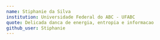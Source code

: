 ```yaml
---
name: Stiphanie da Silva
institution: Universidade Federal do ABC - UFABC 
quote: Delicada danca de energia, entropia e informacao
github_user: Stiphanie
---
```

